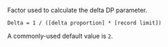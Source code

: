 Factor used to calculate the delta DP parameter.

`Delta = 1 / ([delta proportion] * [record limit])`

A commonly-used default value is `2`.
